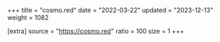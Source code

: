 +++
title = "cosmo.red"
date = "2022-03-22"
updated = "2023-12-13"
weight = 1082

[extra]
source = "https://cosmo.red"
ratio = 100
size = 1
+++

